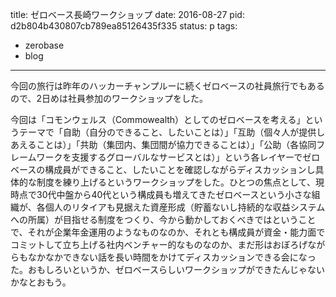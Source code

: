 title: ゼロベース長崎ワークショップ
date: 2016-08-27
pid: d2b804b430807cb789ea85126435f335
status: p
tags:
- zerobase
- blog
---

今回の旅行は昨年のハッカーチャンプルーに続くゼロベースの社員旅行でもあるので、2日めは社員参加のワークショップをした。

今回は「コモンウェルス（Commowealth）としてのゼロベースを考える」というテーマで「自助（自分のできること、したいことは）」「互助（個々人が提供しあえることは）」「共助（集団内、集団間が協力できることは）」「公助（各協同フレームワークを支援するグローバルなサービスとは）」という各レイヤーでゼロベースの構成員ができること、したいことを確認しながらディスカッションし具体的な制度を練り上げるというワークショップをした。ひとつの焦点として、現時点で30代中盤から40代という構成員も増えてきたゼロベースという小さな組織が、各個人のリタイアも見据えた資産形成（貯蓄ないし持続的な収益システムへの所属）が目指せる制度をつくり、今から動かしておくべきではということで、それが企業年金運用のようなものなのか、それとも構成員が資金・能力面でコミットして立ち上げる社内ベンチャー的なものなのか、まだ形はおぼろげながらもなかなかできない話を長い時間をかけてディスカッションできる会になった。おもしろいというか、ゼロベースらしいワークショップができたんじゃないかなとおもう。